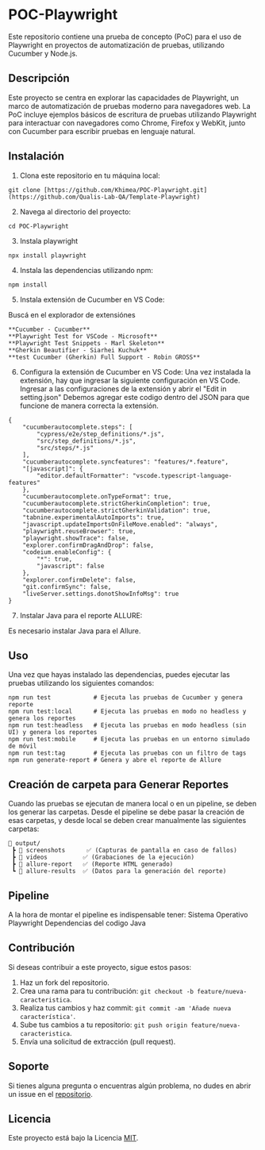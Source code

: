# POC-Playwright

Este repositorio contiene una prueba de concepto (PoC) para el uso de Playwright en proyectos de automatización de pruebas, utilizando Cucumber y Node.js.

## Descripción

Este proyecto se centra en explorar las capacidades de Playwright, un marco de automatización de pruebas moderno para navegadores web. La PoC incluye ejemplos básicos de escritura de pruebas utilizando Playwright para interactuar con navegadores como Chrome, Firefox y WebKit, junto con Cucumber para escribir pruebas en lenguaje natural.

## Instalación

1. Clona este repositorio en tu máquina local:
```
git clone [https://github.com/Khimea/POC-Playwright.git](https://github.com/Qualis-Lab-QA/Template-Playwright)
```

2. Navega al directorio del proyecto:
```
cd POC-Playwright
```

3. Instala playwright
```
npx install playwright
```

4. Instala las dependencias utilizando npm:
```
npm install
```

5. Instala extensión de Cucumber en VS Code:

Buscá en el explorador de extensiónes 
```
**Cucumber - Cucumber**
**Playwright Test for VSCode - Microsoft**
**Playwright Test Snippets - Marl Skeleton**
**Gherkin Beautifier - Siarhei Kuchuk**
**test Cucumber (Gherkin) Full Support - Robin GROSS**

```

6. Configura la extensión de Cucumber en VS Code:
Una vez instalada la extensión, hay que ingresar la siguiente configuración en VS Code.
Ingresar a las configuraciones de la extensión y abrir el "Edit in setting.json"
Debemos agregar este codigo dentro del JSON para que funcione de manera correcta la extensión.

```
{
    "cucumberautocomplete.steps": [
        "cypress/e2e/step_definitions/*.js",
        "src/step_definitions/*.js",
        "src/steps/*.js"
    ],
    "cucumberautocomplete.syncfeatures": "features/*.feature",
    "[javascript]": {
        "editor.defaultFormatter": "vscode.typescript-language-features"
    },
    "cucumberautocomplete.onTypeFormat": true,
    "cucumberautocomplete.strictGherkinCompletion": true,
    "cucumberautocomplete.strictGherkinValidation": true,
    "tabnine.experimentalAutoImports": true,
    "javascript.updateImportsOnFileMove.enabled": "always",
    "playwright.reuseBrowser": true,
    "playwright.showTrace": false,
    "explorer.confirmDragAndDrop": false,
    "codeium.enableConfig": {
        "*": true,
        "javascript": false
    },
    "explorer.confirmDelete": false,
    "git.confirmSync": false,
    "liveServer.settings.donotShowInfoMsg": true
}
 ```
 7. Instalar Java para el reporte ALLURE:
 
 Es necesario instalar Java para el Allure.

## Uso

Una vez que hayas instalado las dependencias, puedes ejecutar las pruebas utilizando los siguientes comandos:
```
npm run test            # Ejecuta las pruebas de Cucumber y genera reporte
npm run test:local      # Ejecuta las pruebas en modo no headless y genera los reportes
npm run test:headless   # Ejecuta las pruebas en modo headless (sin UI) y genera los reportes
npm run test:mobile     # Ejecuta las pruebas en un entorno simulado de móvil
npm run test:tag        # Ejecuta las pruebas con un filtro de tags
npm run generate-report # Genera y abre el reporte de Allure
```

## Creación de carpeta para Generar Reportes 

Cuando las pruebas se ejecutan de manera local o en un pipeline, se deben los generar las carpetas.
Desde el pipeline se debe pasar la creación de esas carpetas, y desde local se deben crear manualmente las siguientes carpetas:

```
📂 output/
 ┣ 📂 screenshots      ✅ (Capturas de pantalla en caso de fallos)
 ┣ 📂 videos          ✅ (Grabaciones de la ejecución)
 ┣ 📂 allure-report   ✅ (Reporte HTML generado)
 ┗ 📂 allure-results  ✅ (Datos para la generación del reporte)
```

## Pipeline
A la hora de montar el pipeline es indispensable tener:
Sistema Operativo
Playwright
Dependencias del codigo
Java

## Contribución

Si deseas contribuir a este proyecto, sigue estos pasos:

1. Haz un fork del repositorio.
2. Crea una rama para tu contribución: `git checkout -b feature/nueva-caracteristica`.
3. Realiza tus cambios y haz commit: `git commit -am 'Añade nueva característica'`.
4. Sube tus cambios a tu repositorio: `git push origin feature/nueva-caracteristica`.
5. Envía una solicitud de extracción (pull request).

## Soporte

Si tienes alguna pregunta o encuentras algún problema, no dudes en abrir un issue en el [repositorio](https://github.com/Khimea/POC-Playwright/issues).

## Licencia

Este proyecto está bajo la Licencia [MIT](https://opensource.org/licenses/MIT).
